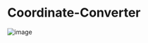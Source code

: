 # Coordinate-Converter
![image](https://user-images.githubusercontent.com/53702213/143248769-0dadb4cb-ce80-436a-a099-06f1b0caa304.png)
